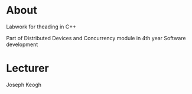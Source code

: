 # About

Labwork for theading in C++

Part of Distributed Devices and Concurrency module in 4th year Software development

# Lecturer
Joseph Keogh
